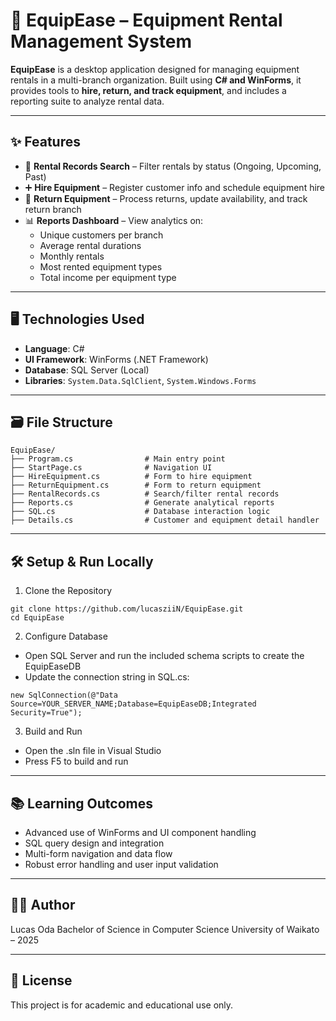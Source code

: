 # 🎒 EquipEase – Equipment Rental Management System

**EquipEase** is a desktop application designed for managing equipment rentals in a multi-branch organization. Built using **C# and WinForms**, it provides tools to **hire, return, and track equipment**, and includes a reporting suite to analyze rental data.

---

## ✨ Features

- 🔎 **Rental Records Search** – Filter rentals by status (Ongoing, Upcoming, Past)
- ➕ **Hire Equipment** – Register customer info and schedule equipment hire
- 🔁 **Return Equipment** – Process returns, update availability, and track return branch
- 📊 **Reports Dashboard** – View analytics on:
  - Unique customers per branch
  - Average rental durations
  - Monthly rentals
  - Most rented equipment types
  - Total income per equipment type

---

## 🖥️ Technologies Used

- **Language**: C#  
- **UI Framework**: WinForms (.NET Framework)
- **Database**: SQL Server (Local)
- **Libraries**: `System.Data.SqlClient`, `System.Windows.Forms`

---

## 🗃️ File Structure

```plaintext
EquipEase/
├── Program.cs                # Main entry point
├── StartPage.cs              # Navigation UI
├── HireEquipment.cs          # Form to hire equipment
├── ReturnEquipment.cs        # Form to return equipment
├── RentalRecords.cs          # Search/filter rental records
├── Reports.cs                # Generate analytical reports
├── SQL.cs                    # Database interaction logic
├── Details.cs                # Customer and equipment detail handler
```

---

## 🛠️ Setup & Run Locally
1. Clone the Repository
```plaintext
git clone https://github.com/lucasziiN/EquipEase.git
cd EquipEase
```
2. Configure Database
- Open SQL Server and run the included schema scripts to create the EquipEaseDB
- Update the connection string in SQL.cs:
```plaintext
new SqlConnection(@"Data Source=YOUR_SERVER_NAME;Database=EquipEaseDB;Integrated Security=True");
```
3. Build and Run
- Open the .sln file in Visual Studio
- Press F5 to build and run

--- 

## 📚 Learning Outcomes
- Advanced use of WinForms and UI component handling
- SQL query design and integration
- Multi-form navigation and data flow
- Robust error handling and user input validation


--- 

## 👨‍💻 Author
Lucas Oda
Bachelor of Science in Computer Science
University of Waikato – 2025

---

## 📜 License
This project is for academic and educational use only.